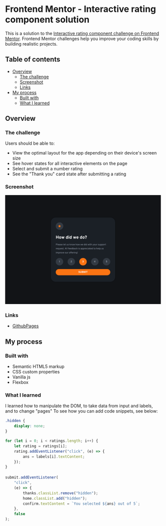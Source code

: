 # Frontend Mentor - Interactive rating component solution

This is a solution to the [Interactive rating component challenge on Frontend Mentor](https://www.frontendmentor.io/challenges/interactive-rating-component-koxpeBUmI). Frontend Mentor challenges help you improve your coding skills by building realistic projects.

## Table of contents

-   [Overview](#overview)
    -   [The challenge](#the-challenge)
    -   [Screenshot](#screenshot)
    -   [Links](#links)
-   [My process](#my-process)
    -   [Built with](#built-with)
    -   [What I learned](#what-i-learned)

## Overview

### The challenge

Users should be able to:

-   View the optimal layout for the app depending on their device's screen size
-   See hover states for all interactive elements on the page
-   Select and submit a number rating
-   See the "Thank you" card state after submitting a rating

### Screenshot

![](../../ProjectImages/RatingComponent.png)

### Links

-   [GithubPages](https://satyamvyas04.github.io/LearningFrontEnd/FrontEndMentor/RatingComponent/)

## My process

### Built with

-   Semantic HTML5 markup
-   CSS custom properties
-   Vanilla js
-   Flexbox

### What I learned

I learned how to manipulate the DOM, to take data from input and labels, and to change "pages"
To see how you can add code snippets, see below:

```css
.hidden {
	display: none;
}
```

```js
for (let i = 0; i < ratings.length; i++) {
	let rating = ratings[i];
	rating.addEventListener("click", (e) => {
		ans = labels[i].textContent;
	});
}

submit.addEventListener(
	"click",
	(e) => {
		thanks.classList.remove("hidden");
		home.classList.add("hidden");
		confirm.textContent = `You selected ${ans} out of 5`;
	},
	false
);
```
